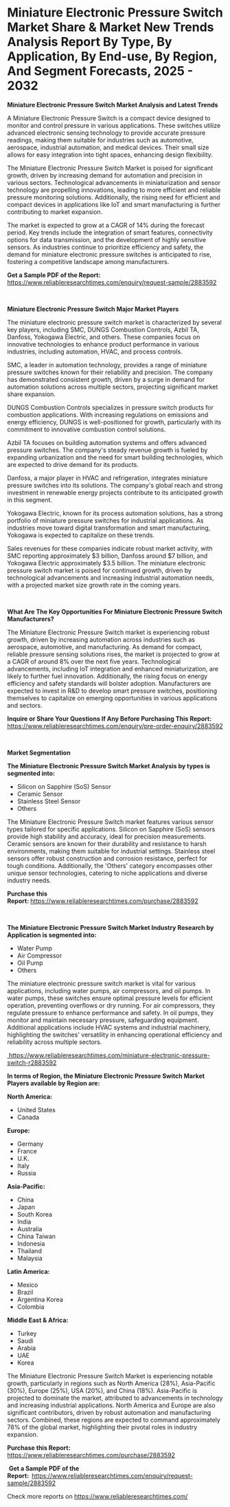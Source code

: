 <p><h1>Miniature Electronic Pressure Switch Market Share & Market New Trends Analysis Report By Type, By Application, By End-use, By Region, And Segment Forecasts, 2025 - 2032</h1></p><p><strong>Miniature Electronic Pressure Switch Market Analysis and Latest Trends</strong></p>
<p><p>A Miniature Electronic Pressure Switch is a compact device designed to monitor and control pressure in various applications. These switches utilize advanced electronic sensing technology to provide accurate pressure readings, making them suitable for industries such as automotive, aerospace, industrial automation, and medical devices. Their small size allows for easy integration into tight spaces, enhancing design flexibility.</p><p>The Miniature Electronic Pressure Switch Market is poised for significant growth, driven by increasing demand for automation and precision in various sectors. Technological advancements in miniaturization and sensor technology are propelling innovations, leading to more efficient and reliable pressure monitoring solutions. Additionally, the rising need for efficient and compact devices in applications like IoT and smart manufacturing is further contributing to market expansion.</p><p>The market is expected to grow at a CAGR of 14% during the forecast period. Key trends include the integration of smart features, connectivity options for data transmission, and the development of highly sensitive sensors. As industries continue to prioritize efficiency and safety, the demand for miniature electronic pressure switches is anticipated to rise, fostering a competitive landscape among manufacturers.</p></p>
<p><strong>Get a Sample PDF of the Report:&nbsp;</strong> <a href="https://www.reliableresearchtimes.com/enquiry/request-sample/2883592?utm_campaign=2464&utm_medium=2&utm_source=Github&utm_content=ia&utm_term=13032025&utm_id=miniature-electronic-pressure-switch">https://www.reliableresearchtimes.com/enquiry/request-sample/2883592</a></p>
<p>&nbsp;</p>
<p><strong>Miniature Electronic Pressure Switch Major Market Players</strong></p>
<p><p>The miniature electronic pressure switch market is characterized by several key players, including SMC, DUNGS Combustion Controls, Azbil TA, Danfoss, Yokogawa Electric, and others. These companies focus on innovative technologies to enhance product performance in various industries, including automation, HVAC, and process controls.</p><p>SMC, a leader in automation technology, provides a range of miniature pressure switches known for their reliability and precision. The company has demonstrated consistent growth, driven by a surge in demand for automation solutions across multiple sectors, projecting significant market share expansion.</p><p>DUNGS Combustion Controls specializes in pressure switch products for combustion applications. With increasing regulations on emissions and energy efficiency, DUNGS is well-positioned for growth, particularly with its commitment to innovative combustion control solutions.</p><p>Azbil TA focuses on building automation systems and offers advanced pressure switches. The company's steady revenue growth is fueled by expanding urbanization and the need for smart building technologies, which are expected to drive demand for its products.</p><p>Danfoss, a major player in HVAC and refrigeration, integrates miniature pressure switches into its solutions. The company's global reach and strong investment in renewable energy projects contribute to its anticipated growth in this segment.</p><p>Yokogawa Electric, known for its process automation solutions, has a strong portfolio of miniature pressure switches for industrial applications. As industries move toward digital transformation and smart manufacturing, Yokogawa is expected to capitalize on these trends.</p><p>Sales revenues for these companies indicate robust market activity, with SMC reporting approximately $3 billion, Danfoss around $7 billion, and Yokogawa Electric approximately $3.5 billion. The miniature electronic pressure switch market is poised for continued growth, driven by technological advancements and increasing industrial automation needs, with a projected market size growth rate in the coming years.</p></p>
<p>&nbsp;</p>
<p><strong>What Are The Key Opportunities For Miniature Electronic Pressure Switch Manufacturers?</strong></p>
<p><p>The Miniature Electronic Pressure Switch market is experiencing robust growth, driven by increasing automation across industries such as aerospace, automotive, and manufacturing. As demand for compact, reliable pressure sensing solutions rises, the market is projected to grow at a CAGR of around 8% over the next five years. Technological advancements, including IoT integration and enhanced miniaturization, are likely to further fuel innovation. Additionally, the rising focus on energy efficiency and safety standards will bolster adoption. Manufacturers are expected to invest in R&D to develop smart pressure switches, positioning themselves to capitalize on emerging opportunities in various applications and sectors.</p></p>
<p><strong>Inquire or Share Your Questions If Any Before Purchasing This Report:</strong> <a href="https://www.reliableresearchtimes.com/enquiry/pre-order-enquiry/2883592?utm_campaign=2464&utm_medium=2&utm_source=Github&utm_content=ia&utm_term=13032025&utm_id=miniature-electronic-pressure-switch">https://www.reliableresearchtimes.com/enquiry/pre-order-enquiry/2883592</a></p>
<p>&nbsp;</p>
<p><strong>Market Segmentation</strong></p>
<p><strong>The Miniature Electronic Pressure Switch Market Analysis by types is segmented into:</strong></p>
<p><ul><li>Silicon on Sapphire (SoS) Sensor</li><li>Ceramic Sensor</li><li>Stainless Steel Sensor</li><li>Others</li></ul></p>
<p><p>The Miniature Electronic Pressure Switch market features various sensor types tailored for specific applications. Silicon on Sapphire (SoS) sensors provide high stability and accuracy, ideal for precision measurements. Ceramic sensors are known for their durability and resistance to harsh environments, making them suitable for industrial settings. Stainless steel sensors offer robust construction and corrosion resistance, perfect for tough conditions. Additionally, the 'Others' category encompasses other unique sensor technologies, catering to niche applications and diverse industry needs.</p></p>
<p><strong>Purchase this Report:&nbsp;</strong><a href="https://www.reliableresearchtimes.com/purchase/2883592?utm_campaign=2464&utm_medium=2&utm_source=Github&utm_content=ia&utm_term=13032025&utm_id=miniature-electronic-pressure-switch">https://www.reliableresearchtimes.com/purchase/2883592</a></p>
<p>&nbsp;</p>
<p><strong>The Miniature Electronic Pressure Switch Market Industry Research by Application is segmented into:</strong></p>
<p><ul><li>Water Pump</li><li>Air Compressor</li><li>Oil Pump</li><li>Others</li></ul></p>
<p><p>The miniature electronic pressure switch market is vital for various applications, including water pumps, air compressors, and oil pumps. In water pumps, these switches ensure optimal pressure levels for efficient operation, preventing overflows or dry running. For air compressors, they regulate pressure to enhance performance and safety. In oil pumps, they monitor and maintain necessary pressure, safeguarding equipment. Additional applications include HVAC systems and industrial machinery, highlighting the switches' versatility in enhancing operational efficiency and reliability across multiple sectors.</p></p>
<p><a href="https://www.reliableresearchtimes.com/miniature-electronic-pressure-switch-r2883592?utm_campaign=2464&utm_medium=2&utm_source=Github&utm_content=ia&utm_term=13032025&utm_id=miniature-electronic-pressure-switch">&nbsp;https://www.reliableresearchtimes.com/miniature-electronic-pressure-switch-r2883592</a></p>
<p><strong>In terms of Region, the Miniature Electronic Pressure Switch Market Players available by Region are:</strong></p>
<p>
    <p> <strong> North America: </strong>
        <ul>
            <li>United States</li>
            <li>Canada</li>
        </ul>
        </p> 
    <p> <strong> Europe: </strong>
        <ul>
            <li>Germany</li>
            <li>France</li>
            <li>U.K.</li>
            <li>Italy</li>
            <li>Russia</li>
        </ul>
        </p> 
    <p> <strong> Asia-Pacific: </strong>
        <ul>
            <li>China</li>
            <li>Japan</li>
            <li>South Korea</li>
            <li>India</li>
            <li>Australia</li>
            <li>China Taiwan</li>
            <li>Indonesia</li>
            <li>Thailand</li>
            <li>Malaysia</li>
        </ul>
        </p> 
    <p> <strong> Latin America: </strong>
        <ul>
            <li>Mexico</li>
            <li>Brazil</li>
            <li>Argentina Korea</li>
            <li>Colombia</li>
        </ul>
        </p> 
    <p> <strong> Middle East & Africa: </strong>
        <ul>
            <li>Turkey</li>
            <li>Saudi</li>
            <li>Arabia</li>
            <li>UAE</li>
            <li>Korea</li>
        </ul>
    </p>
    </p>
<p><p>The Miniature Electronic Pressure Switch Market is experiencing notable growth, particularly in regions such as North America (28%), Asia-Pacific (30%), Europe (25%), USA (20%), and China (18%). Asia-Pacific is projected to dominate the market, attributed to advancements in technology and increasing industrial applications. North America and Europe are also significant contributors, driven by robust automation and manufacturing sectors. Combined, these regions are expected to command approximately 78% of the global market, highlighting their pivotal roles in industry expansion.</p></p>
<p><strong>Purchase this Report: </strong><a href="https://www.reliableresearchtimes.com/purchase/2883592?utm_campaign=2464&utm_medium=2&utm_source=Github&utm_content=ia&utm_term=13032025&utm_id=miniature-electronic-pressure-switch">https://www.reliableresearchtimes.com/purchase/2883592</a></p>
<p>&nbsp;<strong>Get a Sample PDF of the Report:&nbsp;&nbsp;</strong><a href="https://www.reliableresearchtimes.com/enquiry/request-sample/2883592?utm_campaign=2464&utm_medium=2&utm_source=Github&utm_content=ia&utm_term=13032025&utm_id=miniature-electronic-pressure-switch">https://www.reliableresearchtimes.com/enquiry/request-sample/2883592</a></p>
<p><strong></strong></p>
<p>Check more reports on <a href="https://www.reliableresearchtimes.com/?utm_campaign=2464&utm_medium=2&utm_source=Github&utm_content=ia&utm_term=13032025&utm_id=miniature-electronic-pressure-switch">https://www.reliableresearchtimes.com/</a></p>